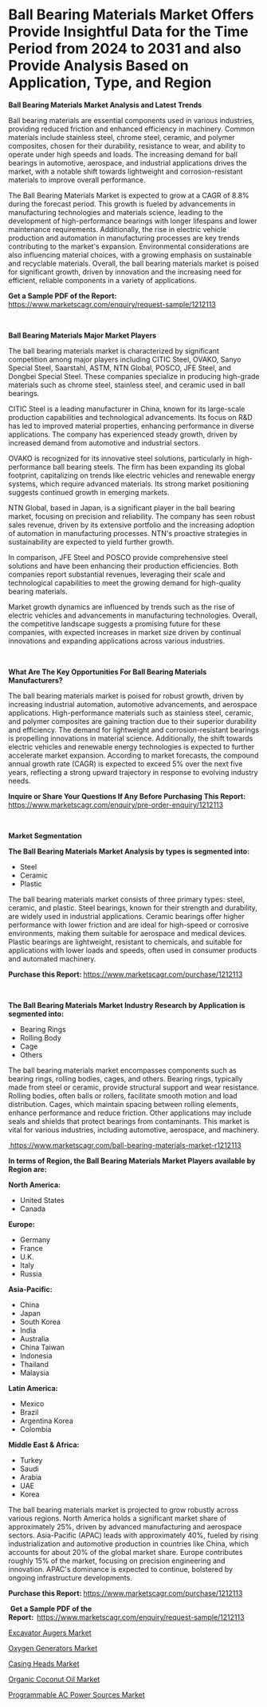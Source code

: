 <p><h1>Ball Bearing Materials Market Offers Provide Insightful Data for the Time Period from 2024 to 2031 and also Provide Analysis Based on Application, Type, and Region</h1></p><p><strong>Ball Bearing Materials Market Analysis and Latest Trends</strong></p>
<p><p>Ball bearing materials are essential components used in various industries, providing reduced friction and enhanced efficiency in machinery. Common materials include stainless steel, chrome steel, ceramic, and polymer composites, chosen for their durability, resistance to wear, and ability to operate under high speeds and loads. The increasing demand for ball bearings in automotive, aerospace, and industrial applications drives the market, with a notable shift towards lightweight and corrosion-resistant materials to improve overall performance.</p><p>The Ball Bearing Materials Market is expected to grow at a CAGR of 8.8% during the forecast period. This growth is fueled by advancements in manufacturing technologies and materials science, leading to the development of high-performance bearings with longer lifespans and lower maintenance requirements. Additionally, the rise in electric vehicle production and automation in manufacturing processes are key trends contributing to the market's expansion. Environmental considerations are also influencing material choices, with a growing emphasis on sustainable and recyclable materials. Overall, the ball bearing materials market is poised for significant growth, driven by innovation and the increasing need for efficient, reliable components in a variety of applications.</p></p>
<p><strong>Get a Sample PDF of the Report:&nbsp;</strong> <a href="https://www.marketscagr.com/enquiry/request-sample/1212113?utm_campaign=1848&utm_medium=2&utm_source=Github&utm_content=ia&utm_term=17122024&utm_id=ball-bearing-materials">https://www.marketscagr.com/enquiry/request-sample/1212113</a></p>
<p>&nbsp;</p>
<p><strong>Ball Bearing Materials Major Market Players</strong></p>
<p><p>The ball bearing materials market is characterized by significant competition among major players including CITIC Steel, OVAKO, Sanyo Special Steel, Saarstahl, ASTM, NTN Global, POSCO, JFE Steel, and Dongbei Special Steel. These companies specialize in producing high-grade materials such as chrome steel, stainless steel, and ceramic used in ball bearings.</p><p>CITIC Steel is a leading manufacturer in China, known for its large-scale production capabilities and technological advancements. Its focus on R&D has led to improved material properties, enhancing performance in diverse applications. The company has experienced steady growth, driven by increased demand from automotive and industrial sectors.</p><p>OVAKO is recognized for its innovative steel solutions, particularly in high-performance ball bearing steels. The firm has been expanding its global footprint, capitalizing on trends like electric vehicles and renewable energy systems, which require advanced materials. Its strong market positioning suggests continued growth in emerging markets.</p><p>NTN Global, based in Japan, is a significant player in the ball bearing market, focusing on precision and reliability. The company has seen robust sales revenue, driven by its extensive portfolio and the increasing adoption of automation in manufacturing processes. NTN's proactive strategies in sustainability are expected to yield further growth.</p><p>In comparison, JFE Steel and POSCO provide comprehensive steel solutions and have been enhancing their production efficiencies. Both companies report substantial revenues, leveraging their scale and technological capabilities to meet the growing demand for high-quality bearing materials.</p><p>Market growth dynamics are influenced by trends such as the rise of electric vehicles and advancements in manufacturing technologies. Overall, the competitive landscape suggests a promising future for these companies, with expected increases in market size driven by continual innovations and expanding applications across various industries.</p></p>
<p>&nbsp;</p>
<p><strong>What Are The Key Opportunities For Ball Bearing Materials Manufacturers?</strong></p>
<p><p>The ball bearing materials market is poised for robust growth, driven by increasing industrial automation, automotive advancements, and aerospace applications. High-performance materials such as stainless steel, ceramic, and polymer composites are gaining traction due to their superior durability and efficiency. The demand for lightweight and corrosion-resistant bearings is propelling innovations in material science. Additionally, the shift towards electric vehicles and renewable energy technologies is expected to further accelerate market expansion. According to market forecasts, the compound annual growth rate (CAGR) is expected to exceed 5% over the next five years, reflecting a strong upward trajectory in response to evolving industry needs.</p></p>
<p><strong>Inquire or Share Your Questions If Any Before Purchasing This Report:</strong> <a href="https://www.marketscagr.com/enquiry/pre-order-enquiry/1212113?utm_campaign=1848&utm_medium=2&utm_source=Github&utm_content=ia&utm_term=17122024&utm_id=ball-bearing-materials">https://www.marketscagr.com/enquiry/pre-order-enquiry/1212113</a></p>
<p>&nbsp;</p>
<p><strong>Market Segmentation</strong></p>
<p><strong>The Ball Bearing Materials Market Analysis by types is segmented into:</strong></p>
<p><ul><li>Steel</li><li>Ceramic</li><li>Plastic</li></ul></p>
<p><p>The ball bearing materials market consists of three primary types: steel, ceramic, and plastic. Steel bearings, known for their strength and durability, are widely used in industrial applications. Ceramic bearings offer higher performance with lower friction and are ideal for high-speed or corrosive environments, making them suitable for aerospace and medical devices. Plastic bearings are lightweight, resistant to chemicals, and suitable for applications with lower loads and speeds, often used in consumer products and automated machinery.</p></p>
<p><strong>Purchase this Report:&nbsp;</strong><a href="https://www.marketscagr.com/purchase/1212113?utm_campaign=1848&utm_medium=2&utm_source=Github&utm_content=ia&utm_term=17122024&utm_id=ball-bearing-materials">https://www.marketscagr.com/purchase/1212113</a></p>
<p>&nbsp;</p>
<p><strong>The Ball Bearing Materials Market Industry Research by Application is segmented into:</strong></p>
<p><ul><li>Bearing Rings</li><li>Rolling Body</li><li>Cage</li><li>Others</li></ul></p>
<p><p>The ball bearing materials market encompasses components such as bearing rings, rolling bodies, cages, and others. Bearing rings, typically made from steel or ceramic, provide structural support and wear resistance. Rolling bodies, often balls or rollers, facilitate smooth motion and load distribution. Cages, which maintain spacing between rolling elements, enhance performance and reduce friction. Other applications may include seals and shields that protect bearings from contaminants. This market is vital for various industries, including automotive, aerospace, and machinery.</p></p>
<p><a href="https://www.marketscagr.com/ball-bearing-materials-market-r1212113?utm_campaign=1848&utm_medium=2&utm_source=Github&utm_content=ia&utm_term=17122024&utm_id=ball-bearing-materials">&nbsp;https://www.marketscagr.com/ball-bearing-materials-market-r1212113</a></p>
<p><strong>In terms of Region, the Ball Bearing Materials Market Players available by Region are:</strong></p>
<p>
    <p> <strong> North America: </strong>
        <ul>
            <li>United States</li>
            <li>Canada</li>
        </ul>
        </p> 
    <p> <strong> Europe: </strong>
        <ul>
            <li>Germany</li>
            <li>France</li>
            <li>U.K.</li>
            <li>Italy</li>
            <li>Russia</li>
        </ul>
        </p> 
    <p> <strong> Asia-Pacific: </strong>
        <ul>
            <li>China</li>
            <li>Japan</li>
            <li>South Korea</li>
            <li>India</li>
            <li>Australia</li>
            <li>China Taiwan</li>
            <li>Indonesia</li>
            <li>Thailand</li>
            <li>Malaysia</li>
        </ul>
        </p> 
    <p> <strong> Latin America: </strong>
        <ul>
            <li>Mexico</li>
            <li>Brazil</li>
            <li>Argentina Korea</li>
            <li>Colombia</li>
        </ul>
        </p> 
    <p> <strong> Middle East & Africa: </strong>
        <ul>
            <li>Turkey</li>
            <li>Saudi</li>
            <li>Arabia</li>
            <li>UAE</li>
            <li>Korea</li>
        </ul>
    </p>
    </p>
<p><p>The ball bearing materials market is projected to grow robustly across various regions. North America holds a significant market share of approximately 25%, driven by advanced manufacturing and aerospace sectors. Asia-Pacific (APAC) leads with approximately 40%, fueled by rising industrialization and automotive production in countries like China, which accounts for about 20% of the global market share. Europe contributes roughly 15% of the market, focusing on precision engineering and innovation. APAC's dominance is expected to continue, bolstered by ongoing infrastructure developments.</p></p>
<p><strong>Purchase this Report: </strong><a href="https://www.marketscagr.com/purchase/1212113?utm_campaign=1848&utm_medium=2&utm_source=Github&utm_content=ia&utm_term=17122024&utm_id=ball-bearing-materials">https://www.marketscagr.com/purchase/1212113</a></p>
<p>&nbsp;<strong>Get a Sample PDF of the Report:&nbsp;&nbsp;</strong><a href="https://www.marketscagr.com/enquiry/request-sample/1212113?utm_campaign=1848&utm_medium=2&utm_source=Github&utm_content=ia&utm_term=17122024&utm_id=ball-bearing-materials">https://www.marketscagr.com/enquiry/request-sample/1212113</a></p>
<p><strong></strong></p>
<p><p><a href="https://www.linkedin.com/pulse/market-demand-revenue-growth-excavator-augers-46-cagr-from-wkqvf?utm_campaign=1848&utm_medium=2&utm_source=Github&utm_content=ia&utm_term=17122024&utm_id=ball-bearing-materials">Excavator Augers Market</a></p><p><a href="https://www.linkedin.com/pulse/oxygen-generators-market-analysis-report-key-players-overview-lbylf?utm_campaign=1848&utm_medium=2&utm_source=Github&utm_content=ia&utm_term=17122024&utm_id=ball-bearing-materials">Oxygen Generators Market</a></p><p><a href="https://www.linkedin.com/pulse/casing-heads-market-demand-revenue-insights-97-cagr-forecast-ntugf?utm_campaign=1848&utm_medium=2&utm_source=Github&utm_content=ia&utm_term=17122024&utm_id=ball-bearing-materials">Casing Heads Market</a></p><p><a href="https://www.linkedin.com/pulse/emerging-organic-coconut-oil-market-opportunities-pyacf?utm_campaign=1848&utm_medium=2&utm_source=Github&utm_content=ia&utm_term=17122024&utm_id=ball-bearing-materials">Organic Coconut Oil Market</a></p><p><a href="https://www.linkedin.com/pulse/in-depth-understanding-programmable-ac-power-sources-market-size-exmac?utm_campaign=1848&utm_medium=2&utm_source=Github&utm_content=ia&utm_term=17122024&utm_id=ball-bearing-materials">Programmable AC Power Sources Market</a></p></p>